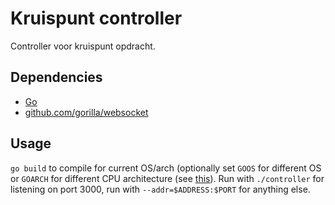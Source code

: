 # Kruispunt controller
Controller voor kruispunt opdracht.
## Dependencies
- [Go](https://golang.org)
- [github.com/gorilla/websocket](https://github.com/gorilla/websocket)
## Usage
`go build` to compile for current OS/arch (optionally set `GOOS` for different OS or `GOARCH` for different CPU architecture (see [this](http://dave.cheney.net/2015/08/22/cross-compilation-with-go-1-5)). Run with `./controller` for listening on port 3000, run with `--addr=$ADDRESS:$PORT` for anything else.